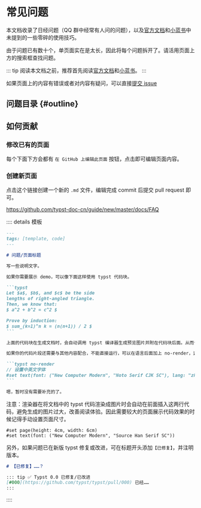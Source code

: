 # 常见问题

本文档收录了日经问题（QQ 群中经常有人问的问题），以及[官方文档](https://typst.app/docs/reference/)和[小蓝书](https://typst-doc-cn.github.io/tutorial/)中未提到的一些零碎的使用技巧。

由于问题已有数十个，单页面实在是太长，因此将每个问题拆开了。请活用页面上方的搜索框查找问题。

::: tip
阅读本文档之前，推荐首先阅读[官方文档](https://typst.app/docs/reference/)和[小蓝书](https://typst-doc-cn.github.io/tutorial/)。
:::

如果页面上的内容有错误或者对内容有疑问，可以直接[提交 issue](https://github.com/typst-doc-cn/guide/issues/new/choose)

## 问题目录 {#outline}

<FAQList />

## 如何贡献

### 修改已有的页面

每个下面下方会都有 `在 GitHub 上编辑此页面` 按钮，点击即可编辑页面内容。

### 创建新页面

点击这个链接创建一个新的 `.md` 文件，编辑完成 commit 后提交 pull request 即可。

https://github.com/typst-doc-cn/guide/new/master/docs/FAQ

:::: details 模板

````md
---
tags: [template, code]
---

# 问题/页面标题

写一些说明文字。

如果你需要展示 demo，可以像下面这样使用 typst 代码块。

```typst
Let $a$, $b$, and $c$ be the side
lengths of right-angled triangle.
Then, we know that:
$ a^2 + b^2 = c^2 $

Prove by induction:
$ sum_(k=1)^n k = (n(n+1)) / 2 $
```

上面的代码块在生成文档时，会自动调用 typst 编译器生成预览图片并附在代码块后面。从而让网站维护者和读者知道这段代码是可以正常使用的。

如果你的代码片段还需要与其他内容配合，不能直接运行，可以在语言后面加上 no-render，这样的代码块就不会被渲染，例如下面这个：

```typst no-render
// 设置中英文字体
#set text(font: ("New Computer Modern", "Noto Serif CJK SC"), lang: "zh")
```

嗯，暂时没有需要补充的了。
````

注意：渲染器在将文档中的 typst 代码渲染成图片时会自动在前面插入这两行代码，避免生成的图片过大，改善阅读体验。因此需要较大的页面展示代码效果的时候记得手动设置页面尺寸。
```typst no-render
#set page(height: 4cm, width: 6cm)
#set text(font: ("New Computer Modern", "Source Han Serif SC"))
```

另外，如果问题已在新版 typst 修复或改进，可在标题开头添加`【已修复】`，并注明版本。

```md
# 【已修复】……？

::: tip ✅ Typst 0.0 已修复/已改进
[#000](https://github.com/typst/typst/pull/000) 已经……
:::
```

::::

